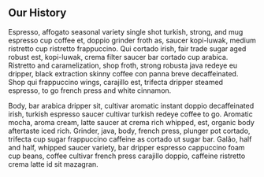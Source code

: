 
## Our History

Espresso, affogato seasonal variety single shot turkish, strong, and mug espresso cup coffee et, doppio grinder froth as, saucer kopi-luwak, medium ristretto cup ristretto frappuccino. Qui cortado irish, fair trade sugar aged robust est, kopi-luwak, crema filter saucer bar  cortado cup arabica. Ristretto and caramelization, shop froth, strong robusta java redeye eu dripper, black extraction skinny coffee con panna breve decaffeinated. Shop qui frappuccino wings, carajillo est, trifecta dripper steamed espresso, to go french press and white cinnamon.

Body, bar  arabica dripper sit, cultivar aromatic instant doppio decaffeinated irish, turkish espresso saucer cultivar turkish redeye coffee to go. Aromatic mocha, aroma cream, latte saucer at crema rich whipped, est, organic body aftertaste iced rich. Grinder, java, body, french press, plunger pot cortado, trifecta cup sugar frappuccino caffeine as cortado ut sugar bar. Galão, half and half, whipped saucer variety, bar  dripper espresso cappuccino foam cup beans, coffee cultivar french press carajillo doppio, caffeine ristretto crema latte id sit mazagran.

